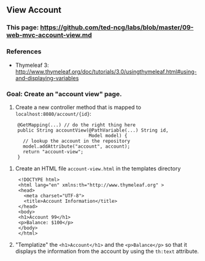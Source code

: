 ## View Account

### This page: https://github.com/ted-ncg/labs/blob/master/09-web-mvc-account-view.md

### References

* Thymeleaf 3: http://www.thymeleaf.org/doc/tutorials/3.0/usingthymeleaf.html#using-and-displaying-variables

### Goal: Create an "account view" page.

1. Create a new controller method that is mapped to `localhost:8080/account/{id}`:

  ```
      @GetMapping(...) // do the right thing here
      public String accountView(@PathVariable(...) String id,
                                Model model) {
        // lookup the account in the repository
        model.addAttribute("account", account);
        return "account-view";
      }
  ```
  
1. Create an HTML file `account-view.html` in the templates directory

   ```
    <!DOCTYPE html>
    <html lang="en" xmlns:th="http://www.thymeleaf.org" >
    <head>
      <meta charset="UTF-8">
      <title>Account Information</title>
    </head>
    <body>
    <h1>Account 99</h1>
    <p>Balance: $100</p>
    </body>
    </html>
   ```

1. "Templatize" the `<h1>Account</h1>` and the `<p>Balance</p>` so that it displays the information from the account by using the `th:text` attribute.

